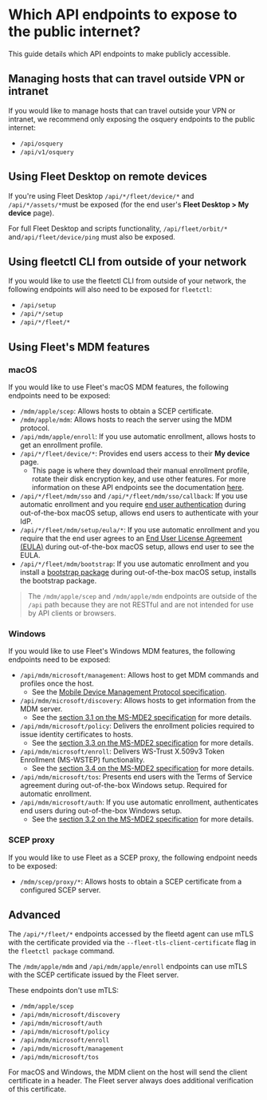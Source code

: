 # Which API endpoints to expose to the public internet?

This guide details which API endpoints to make publicly accessible.

## Managing hosts that can travel outside VPN or intranet

If you would like to manage hosts that can travel outside your VPN or intranet, we recommend only exposing the osquery endpoints to the public internet:

- `/api/osquery`
- `/api/v1/osquery`

## Using Fleet Desktop on remote devices

If you're using Fleet Desktop `/api/*/fleet/device/*` and `/api/*/assets/*`must be exposed (for the end user's **Fleet Desktop > My device** page).

For full Fleet Desktop and scripts functionality, `/api/fleet/orbit/*` and`/api/fleet/device/ping` must also be exposed.

## Using fleetctl CLI from outside of your network

If you would like to use the fleetctl CLI from outside of your network, the following endpoints will also need to be exposed for `fleetctl`:

- `/api/setup`
- `/api/*/setup`
- `/api/*/fleet/*`

## Using Fleet's MDM features

### macOS

If you would like to use Fleet's macOS MDM features, the following endpoints need to be exposed:

- `/mdm/apple/scep`: Allows hosts to obtain a SCEP certificate.
- `/mdm/apple/mdm`: Allows hosts to reach the server using the MDM protocol.
- `/api/mdm/apple/enroll`: If you use automatic enrollment, allows hosts to get an enrollment profile.
- `/api/*/fleet/device/*`: Provides end users access to their **My device** page.
  - This page is where they download their manual enrollment profile, rotate their disk encryption key, and use other features. For more information on these API endpoints see the documentation [here](https://github.com/fleetdm/fleet/blob/main/docs/Contributing/API-for-contributors.md#device-authenticated-routes).
- `/api/*/fleet/mdm/sso` and `/api/*/fleet/mdm/sso/callback`: If you use automatic enrollment and you require [end user authentication](https://fleetdm.com/docs/using-fleet/mdm-macos-setup-experience#end-user-authentication-and-eula) during out-of-the-box macOS setup, allows end users to authenticate with your IdP.
- `/api/*/fleet/mdm/setup/eula/*`: If you use automatic enrollment and you require that the end user agrees to an [End User License Agreement (EULA)](https://fleetdm.com/docs/using-fleet/mdm-macos-setup-experience#end-user-authentication-and-eula) during out-of-the-box macOS setup, allows end user to see the EULA.
- `/api/*/fleet/mdm/bootstrap`: If you use automatic enrollment and you install a [bootstrap package](https://fleetdm.com/docs/using-fleet/mdm-macos-setup-experience#bootstrap-package) during out-of-the-box macOS setup, installs the bootstrap package.

> The `/mdm/apple/scep` and `/mdm/apple/mdm` endpoints are outside of the `/api` path because they
> are not RESTful and are not intended for use by API clients or browsers.

### Windows

If you would like to use Fleet's Windows MDM features, the following endpoints need to be exposed:

- `/api/mdm/microsoft/management`: Allows host to get MDM commands and profiles once the host.
  - See the [Mobile Device Management Protocol specification](https://learn.microsoft.com/en-us/openspecs/windows_protocols/ms-mdm/33769a92-ac31-47ef-ae7b-dc8501f7104f).
- `/api/mdm/microsoft/discovery`: Allows hosts to get information from the MDM server.
  - See the [section 3.1 on the MS-MDE2 specification](https://learn.microsoft.com/en-us/openspecs/windows_protocols/ms-mde2/2681fd76-1997-4557-8963-cf656ab8d887) for more details.
- `/api/mdm/microsoft/policy`: Delivers the enrollment policies required to issue identity certificates to hosts.
  - See the [section 3.3 on the MS-MDE2 specification](https://learn.microsoft.com/en-us/openspecs/windows_protocols/ms-xcep/08ec4475-32c2-457d-8c27-5a176660a210) for more details.
- `/api/mdm/microsoft/enroll`: Delivers WS-Trust X.509v3 Token Enrollment (MS-WSTEP) functionality.
  - See the [section 3.4 on the MS-MDE2 specification](https://learn.microsoft.com/en-us/openspecs/windows_protocols/ms-wstep/4766a85d-0d18-4fa1-a51f-e5cb98b752ea) for more details.
- `/api/mdm/microsoft/tos`: Presents end users with the Terms of Service agreement during out-of-the-box Windows setup. Required for automatic enrollment.
- `/api/mdm/microsoft/auth`: If you use automatic enrollment, authenticates end users during out-of-the-box Windows setup. 
  - See the [section 3.2 on the MS-MDE2 specification](https://learn.microsoft.com/en-us/openspecs/windows_protocols/ms-mde2/27ed8c2c-0140-41ce-b2fa-c3d1a793ab4a) for more details.

### SCEP proxy

If you would like to use Fleet as a SCEP proxy, the following endpoint needs to be exposed:

- `/mdm/scep/proxy/*`: Allows hosts to obtain a SCEP certificate from a configured SCEP server.

## Advanced

The `/api/*/fleet/*` endpoints accessed by the fleetd agent can use mTLS with the certificate provided via the `--fleet-tls-client-certificate` flag in the `fleetctl package` command.

The `/mdm/apple/mdm` and `/api/mdm/apple/enroll` endpoints can use mTLS with the SCEP certificate issued by the Fleet server.

These endpoints don't use mTLS:
- `/mdm/apple/scep`
- `/api/mdm/microsoft/discovery`
- `/api/mdm/microsoft/auth`
- `/api/mdm/microsoft/policy`
- `/api/mdm/microsoft/enroll`
- `/api/mdm/microsoft/management`
- `/api/mdm/microsoft/tos`

For macOS and Windows, the MDM client on the host will send the client certificate in a header. The Fleet server always does additional verification of this certificate.

<meta name="category" value="guides">
<meta name="authorGitHubUsername" value="mike-j-thomas">
<meta name="authorFullName" value="Mike Thomas">
<meta name="publishedOn" value="2023-11-13">
<meta name="articleTitle" value="Which API endpoints to expose to the public internet?">
